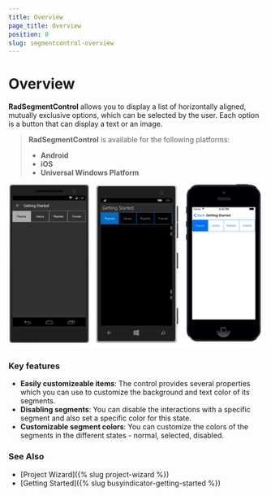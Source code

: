 ```yaml
---
title: Overview
page_title: Overview
position: 0
slug: segmentcontrol-overview
---
```


# Overview

**RadSegmentControl** allows you to display a list of horizontally aligned, mutually exclusive options, which can be selected by the user. Each option is a button that can display a text or an image.

> **RadSegmentControl** is available for the following platforms:
> - **Android**
> - **iOS**
> - **Universal Windows Platform**

![RadSegmentControl example](images/segmentcontrol-overview-0.png) 

### Key features

- **Easily customizeable items**: The control provides several properties which you can use to customize the background and text color of its segments.
- **Disabling segments**: You can disable the interactions with a specific segment and also set a specific color for this state.
- **Customizable segment colors**: You can customize the colors of the segments in the different states - normal, selected, disabled.

### See Also

- [Project Wizard]({% slug project-wizard %})
- [Getting Started]({% slug busyindicator-getting-started %})